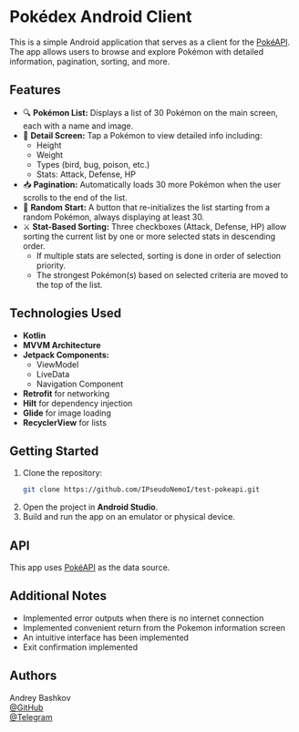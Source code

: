 # Pokédex Android Client

This is a simple Android application that serves as a client for the [PokéAPI](https://pokeapi.co/). The app allows users to browse and explore Pokémon with detailed information, pagination, sorting, and more.

## Features

- 🔍 **Pokémon List:** Displays a list of 30 Pokémon on the main screen, each with a name and image.
- 📄 **Detail Screen:** Tap a Pokémon to view detailed info including:
  - Height
  - Weight
  - Types (bird, bug, poison, etc.)
  - Stats: Attack, Defense, HP
- 📥 **Pagination:** Automatically loads 30 more Pokémon when the user scrolls to the end of the list.
- 🎲 **Random Start:** A button that re-initializes the list starting from a random Pokémon, always displaying at least 30.
- ⚔️ **Stat-Based Sorting:** Three checkboxes (Attack, Defense, HP) allow sorting the current list by one or more selected stats in descending order.
  - If multiple stats are selected, sorting is done in order of selection priority.
  - The strongest Pokémon(s) based on selected criteria are moved to the top of the list.

## Technologies Used

- **Kotlin**
- **MVVM Architecture**
- **Jetpack Components:**
  - ViewModel
  - LiveData
  - Navigation Component
- **Retrofit** for networking
- **Hilt** for dependency injection
- **Glide** for image loading
- **RecyclerView** for lists

## Getting Started

1. Clone the repository:
   ```bash
   git clone https://github.com/IPseudoNemoI/test-pokeapi.git
2. Open the project in **Android Studio**.
3. Build and run the app on an emulator or physical device.

## API

This app uses [PokéAPI](https://pokeapi.co/) as the data source.

## Additional Notes
- Implemented error outputs when there is no internet connection
- Implemented convenient return from the Pokemon information screen
- An intuitive interface has been implemented
- Exit confirmation implemented

## Authors
Andrey Bashkov </br>
[@GitHub](https://github.com/IPseudoNemoI) </br>
[@Telegram](https://t.me/ipseudonemoi) 
